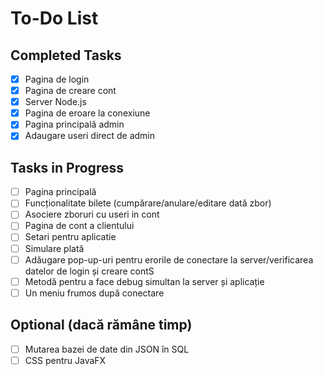 # To-Do List

## Completed Tasks
- [x] Pagina de login
- [x] Pagina de creare cont
- [x] Server Node.js
- [x] Pagina de eroare la conexiune
- [x] Pagina principală admin
- [x] Adaugare useri direct de admin
## Tasks in Progress
- [ ] Pagina principală
- [ ] Funcționalitate bilete (cumpărare/anulare/editare dată zbor)
- [ ] Asociere zboruri cu useri in cont
- [ ] Pagina de cont a clientului
- [ ] Setari pentru aplicatie
- [ ] Simulare plată
- [ ] Adăugare pop-up-uri pentru erorile de conectare la server/verificarea datelor de login și creare contS
- [ ] Metodă pentru a face debug simultan la server și aplicație
- [ ] Un meniu frumos după conectare

## Optional (dacă rămâne timp)
- [ ] Mutarea bazei de date din JSON în SQL
- [ ] CSS pentru JavaFX